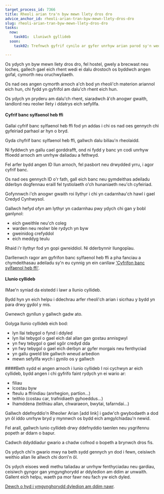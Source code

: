 ```yaml
---
target_process_id: 7366
title: Rheoli arian tra'n byw mewn llety dros dro
advice_anchor_id: rheoli-arian-tran-byw-mewn-llety-dros-dro
slug: rheoli-arian-tran-byw-mewn-llety-dros-dro
tasks:
  now:
    task01:  Lluniwch gyllideb
  soon:
    task02: Trefnwch gyfrif cynilo ar gyfer unrhyw arian parod sy'n weddill

---
```

Os ydych yn byw mewn llety dros dro, fel hostel, gwely a brecwast neu loches, gallech gael eich rhent wedi ei dalu drostoch os byddwch angen gofal, cymorth neu oruchwyliaeth.

Os nad oes angen cymorth arnoch a'ch bod yn rheoli'ch materion ariannol eich hun, chi fydd yn gyfrifol am dalu'ch rhent eich hun.

Os ydych yn pryderu am dalu'ch rhent, siaradwch â'ch anogwr gwaith, landlord neu reolwr llety i ddatrys eich sefyllfa.

#### Cyfrif banc sylfaenol heb ffi
Gallai cyfrif banc sylfaenol heb ffi fod yn addas i chi os nad oes gennych chi gyfeiriad parhaol ar hyn o bryd.

Gyda chyfrif banc sylfaenol heb ffi, gallwch dalu biliau'n rheolaidd.

Ni fyddwch yn gallu cael gorddrafft, ond ni fydd y banc yn codi unrhyw ffioedd arnoch am unrhyw daliadau a fethwyd.

Fel arfer bydd angen  ID llun arnoch, fel pasbort neu drwydded yrru, i agor cyfrif banc.

Os nad oes gennych ID o'r fath, gall eich banc neu gymdeithas adeiladu dderbyn dogfennau eraill fel tystiolaeth o'ch hunaniaeth neu'ch cyfeiriad.

Gofynnwch i'ch anogwr gwaith roi llythyr i chi yn cadarnhau'ch hawl i gael Credyd Cynhwysol.

Gallwch hefyd ofyn am lythyr yn cadarnhau pwy ydych chi gan y bobl ganlynol:
* eich gweithle neu'ch coleg
* warden neu reolwr ble rydych yn byw
* gweinidog crefyddol
* eich meddyg teulu

Rhaid i'r llythyr fod yn gopi gwreiddiol. Ni dderbynnir llungopïau.

Darllenwch ragor am gyfrifon banc sylfaenol heb ffi a pha fanciau a chymdeithasau adeiladu sy'n eu cynnig yn ein canllaw ['Cyfrifon banc sylfaenol heb ffi'](/cy/articles/cyfrifon-banc-sylfaenol).

#### Llunio cyllideb
IMae'n syniad da eistedd i lawr a llunio cyllideb.

Bydd hyn yn eich helpu i ddechrau arfer rheoli'ch arian i sicrhau y bydd yn para drwy gydol y mis.

Gwnewch gynllun y gallwch gadw ato.

Golyga llunio cyllideb eich bod:
* lyn llai tebygol o fynd i ddyled
* lyn llai tebygol o gael eich dal allan gan gostau annisgwyl
* yn fwy tebygol o gael sgôr credyd dda
* yn fwy tebygol o gael eich derbyn ar gyfer morgais neu fenthyciad
* yn gallu gweld ble gallwch wneud arbedion
* mewn sefyllfa wych i gynilo os y gallwch

####Beth sydd ei angen arnoch i lunio cyllideb
I roi cychwyn ar eich cyllideb, bydd angen i chi gyfrifo faint rydych yn ei wario ar:
* filiau
* lcostau byw
* fteulu a ffrindiau (anrhegion, partïon...)
* teithio (costau car, trafnidiaeth gyhoeddus...)
* lhamddena (teithiau allan, chwaraeon, bwytai, tafarndai...)

Gallwch ddefnyddio'n Rheolwr Arian [add link] i gadw'ch gwybodaeth a dod yn ôl iddo unrhyw bryd y mynnwch os bydd eich amgylchiadau'n newid.

Fel arall, gallwch lunio cyllideb drwy ddefnyddio taenlen neu ysgrifennu popeth ar ddarn o bapur.

Cadwch ddyddiadur gwario a chadw cofnod o bopeth a brynwch dros fis.

Os ydych chi'n gwario mwy na beth sydd gennych yn dod i fewn, ceisiwch weithio allan lle allwch chi dorri'n ôl.

Os ydych eisoes wedi methu taliadau ar unrhyw fenthyciadau neu gardiau, ceisiwch gyngor gan ymgynghorydd ar ddyledion am ddim ar unwaith. Gallent eich helpu, waeth pa mor fawr neu fach yw eich dyled.

[Dewch o hyd i ymgynghorydd dyledion am ddim nawr](/cy/tools/canfyddwr-cyngor-ar-ddyledion).
